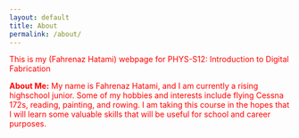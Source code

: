 ```yaml
---
layout: default
title: About
permalink: /about/
---
```

<p><font color="red">This is my (Fahrenaz Hatami) webpage for PHYS-S12: Introduction to Digital Fabrication

**About Me:**
My name is Fahrenaz Hatami, and I am currently a rising highschool junior. Some of my hobbies and interests include flying Cessna 172s, reading, painting, and rowing. I am taking this course in the hopes that I will learn some valuable skills that will be useful for school and career purposes.</font></p>

